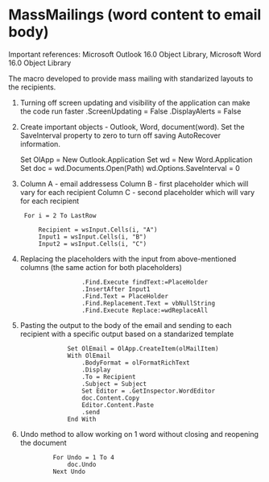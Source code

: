 # MassMailings (word content to email body)

Important references: Microsoft Outlook 16.0 Object Library, Microsoft Word 16.0 Object Library

The macro developed to provide mass mailing with standarized layouts to the recipients. 

1) Turning off screen updating and visibility of the application can make the code run faster
        .ScreenUpdating = False
        .DisplayAlerts = False
        
2) Create important objects - Outlook, Word, document(word). Set the SaveInterval property to zero to turn off saving AutoRecover information.
    
    Set OlApp = New Outlook.Application
    Set wd = New Word.Application
    Set doc = wd.Documents.Open(Path)
    wd.Options.SaveInterval = 0
    
3) Column A - email addressess
   Column B - first placeholder which will vary for each recipient
   Column C - second placeholder which will vary for each recipient
  
        For i = 2 To LastRow
              
            Recipient = wsInput.Cells(i, "A")
            Input1 = wsInput.Cells(i, "B")
            Input2 = wsInput.Cells(i, "C")


4) Replacing the placeholders with the input from above-mentioned columns (the same action for both placeholders)
                    
                        .Find.Execute findText:=PlaceHolder
                        .InsertAfter Input1
                        .Find.Text = PlaceHolder
                        .Find.Replacement.Text = vbNullString
                        .Find.Execute Replace:=wdReplaceAll
                        
5) Pasting the output to the body of the email and sending to each recipient with a specific output based on a standarized template

                    Set OlEmail = OlApp.CreateItem(olMailItem)
                    With OlEmail
                        .BodyFormat = olFormatRichText
                        .Display
                        .To = Recipient
                        .Subject = Subject
                        Set Editor = .GetInspector.WordEditor
                        doc.Content.Copy
                        Editor.Content.Paste
                        .send
                    End With
                    
6) Undo method to allow working on 1 word without closing and reopening the document

                For Undo = 1 To 4
                    doc.Undo
                Next Undo
        
        
